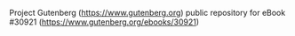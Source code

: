 Project Gutenberg (https://www.gutenberg.org) public repository for eBook #30921 (https://www.gutenberg.org/ebooks/30921)
